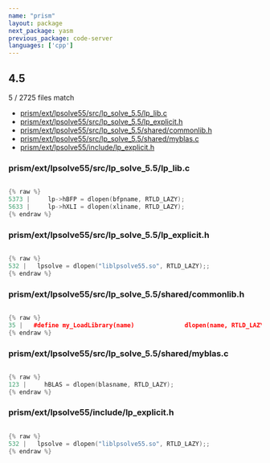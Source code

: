 ```yaml
---
name: "prism"
layout: package
next_package: yasm
previous_package: code-server
languages: ['cpp']
---
```

## 4.5
5 / 2725 files match

 - [prism/ext/lpsolve55/src/lp_solve_5.5/lp_lib.c](#prismextlpsolve55srclp_solve_55lp_libc)
 - [prism/ext/lpsolve55/src/lp_solve_5.5/lp_explicit.h](#prismextlpsolve55srclp_solve_55lp_explicith)
 - [prism/ext/lpsolve55/src/lp_solve_5.5/shared/commonlib.h](#prismextlpsolve55srclp_solve_55sharedcommonlibh)
 - [prism/ext/lpsolve55/src/lp_solve_5.5/shared/myblas.c](#prismextlpsolve55srclp_solve_55sharedmyblasc)
 - [prism/ext/lpsolve55/include/lp_explicit.h](#prismextlpsolve55includelp_explicith)

### prism/ext/lpsolve55/src/lp_solve_5.5/lp_lib.c

```cpp

{% raw %}
5373 |     lp->hBFP = dlopen(bfpname, RTLD_LAZY);
5633 |     lp->hXLI = dlopen(xliname, RTLD_LAZY);
{% endraw %}

```
### prism/ext/lpsolve55/src/lp_solve_5.5/lp_explicit.h

```cpp

{% raw %}
532 |   lpsolve = dlopen("liblpsolve55.so", RTLD_LAZY);;
{% endraw %}

```
### prism/ext/lpsolve55/src/lp_solve_5.5/shared/commonlib.h

```cpp

{% raw %}
35 |   #define my_LoadLibrary(name)              dlopen(name, RTLD_LAZY)
{% endraw %}

```
### prism/ext/lpsolve55/src/lp_solve_5.5/shared/myblas.c

```cpp

{% raw %}
123 |     hBLAS = dlopen(blasname, RTLD_LAZY);
{% endraw %}

```
### prism/ext/lpsolve55/include/lp_explicit.h

```cpp

{% raw %}
532 |   lpsolve = dlopen("liblpsolve55.so", RTLD_LAZY);;
{% endraw %}

```